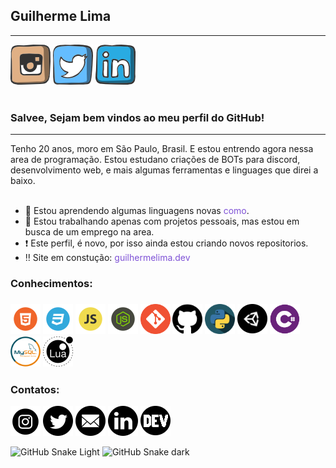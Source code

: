 ## Guilherme Lima
<hr>
<a href='https://www.instagram.com/guilhermesclima/' target='_blank'> <img src='./images/social/instagram.png'></a>
<a href='https://twitter.com/GuilhermeSCLima' target='_blank'><img src='./images/social/twitter.png'></a>
<a href='https://www.linkedin.com/in/joão-guilherme-dos-santos-cardoso-lima-44a5881a4/' target='_blank'><img src='./images/social/linkedin.png'></a>
<br><br>

### Salvee, Sejam bem vindos ao meu perfil do GitHub!
<hr>
Tenho 20 anos, moro em São Paulo, Brasil. E estou entrendo agora nessa area de programação. Estou estudano criações de BOTs para discord, desenvolvimento web, e mais algumas ferramentas e linguages que direi a baixo.<br><br>

- 🌱 Estou aprendendo algumas linguagens novas <a href='#knownleadge' style='text-decoration: none;color: #7e51d6'>como</a>.
- 🔭 Estou trabalhando apenas com projetos pessoais, mas estou em busca de um emprego na area.
- ❗ Este perfil, é novo, por isso ainda estou criando novos repositorios.
- ‼️ Site em constução: <a href='https://guilhermelima.dev' style='text-decoration: none;color: #7e51d6'>guilhermelima.dev</a>

<h3 id='knownleadge'> Conhecimentos: <h3>

<img src='./images/pgm/html.png'> <!--HTML-->
<img src='./images/pgm/css.png'> <!--CSS-->
<img src='./images/pgm/js.png'> <!--JS-->
<img src='./images/pgm/nodejs.png'> <!--NodeJs-->
<img src='./images/pgm/git.png'> <!--Git-->
<img src='./images/pgm/github.png'> <!--GitHub-->
<img src='./images/pgm/python.png'> <!--Python-->
<img src='./images/pgm/unity.png'> <!--Unity-->
<img src='./images/pgm/Cs.png'> <!--C#-->
<img src='./images/pgm/mySQL.png'> <!--MySQL-->
<img src='./images/pgm/lua.png'> <!--Lua-->

### Contatos:
<div>
  <a href='https://www.github.com/GuilhermeSCLima' target='_blank'><img src='./images/social2/instagram.png'></a>
  <a href='https://twitter.com/GuilhermeSCLima' target='_blank'><img src='./images/social2/twitter.png'></a>
  <a href="mailto:joao_guilherme0511@outlook.com"><img src='./images/social2/mail.png'></a>
  <a href='https://www.linkedin.com/in/joão-guilherme-dos-santos-cardoso-lima-44a5881a4/' target='_blank'><img src='./images/social2/linkedin.png'></a>
  <a href='https://dev.to/guilhermesclima' target='_blank'><img src='./images/social2/dev.png'></a>
</div>

![GitHub Snake Light](github-snake.svg#gh-light-mode-only)
![GitHub Snake dark](github-snake-dark.svg#gh-dark-mode-only)
